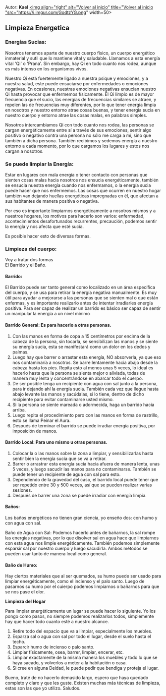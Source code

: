 Autor: **Kael**
<a href="https://github.com/Ocul-LB/Projecto-LB/wiki"><img align="right" alt="Volver al inicio" title="Volver al inicio "src="https://i.imgur.com/GodtzYG.png" width=50></a>

## Limpieza Energetica

### Energías Sucias:

Nosotros tenemos aparte de nuestro cuerpo físico, un cuerpo energético inmaterial y sutil que lo mantiene vital y saludable. Llamamos a esta energía vital 'Qi' o 'Prana'. Sin embargo, hay Qi en todo cuanto nos rodea, aunque es más intenso en los organismos vivos.

Nuestro Qi está fuertemente ligado a nuestra psique y emociones, y a nuestra salud, este puede ensuciarse por enfermedades o emociones negativas. En ocasiones, nuestras emociones negativas ensucian nuestro Qi hasta provocar que enfermemos físicamente. El Qi limpio es de mayor frecuencia que el sucio, las energías de frecuencias similares se atraen, y repelen las de frecuencias muy diferentes, por lo que tener energía limpia en nosotros y nuestro entorno atrae cosas buenas, y tener energía sucia en nuestro cuerpo y entorno atrae las cosas malas, en palabras simples.

Nosotros intercambiamos Qi con todo cuanto nos rodea, las personas se cargan energéticamente entre sí a través de sus emociones, sentir algo positivo o negativo contra una persona no sólo me carga a mí, sino que también a dicha persona. También recibimos y sedemos energía a nuestro entorno a cada momento, por lo que cargamos los lugares y estos nos cargan a nosotros.

### Se puede limpiar la Energía:

Estar en lugares con mala energía o tener contacto con personas que sienten cosas malas hacia nosotros nos ensucia energéticamente, también se ensucia nuestra energía cuando nos enfermamos, o la energía sucia puede hacer que nos enfermemos. Las cosas que ocurren en nuestro hogar también van dejando huellas energéticas impregnadas en él, que afectan a sus habitantes de manera positiva o negativa.

Por eso es importante limpiarnos energéticamente a nosotros mismos y a nuestros hogares, los motivos para hacerlo son varios: enfermedad, acontecimientos desafortunados recurrentes, precaución, podemos sentir la energía y nos afecta que esté sucia.

Es posible hacer esto de diversas formas.

### Limpieza del cuerpo:

Voy a tratar dos formas<br/>
El Barrido y el Baño.

#### Barrido:
El Barrido puede ser tanto general como localizado en un área específica del cuerpo, y se usa para retirar la energía negativa manualmente. Es muy útil para ayudar a mejorarse a las personas que se sienten mal o que están enfermas, y es importante realizarlo antes de intentar irradiarles energía positiva.
Para ser capaz de realizar un barrido es básico ser capaz de sentir un manipular la energía a un nivel mínimo

#### Barrido General: Es para hacerlo a otras personas.

1. Con las manos en forma de copa a 15 centímetros por encima de la cabeza de la persona, sin tocarla, se sensibilizan las manos y se siente su energía sucia, esta se manifestará como un dolor en los dedos y palmas.
2. Luego hay que barrer o arrastar esta energía, NO absorverla, ya que eso nos contaminaría a nosotros. Se barre lentamente hacia abajo desde la cabeza hasta los pies. Repita esto al menos unas 5 veces, lo ideal es hacerlo hasta que la persona se sienta mejor o aliviada, todas de manera muy lenta y concentrándose en abarcar todo el cuerpo.
3. De ser posible tenga un recipiente con agua con sal junto a la persona, para ir dejando ahí la energía sucia. También cada vez que llegue hasta abajo levante las manos y sacúdalas, si lo tiene, dentro de dicho recipiente para evitar contaminarse usted mismo.
4. Si la persona se siente mareada o adormecida, haga un barrido hacia arriba.
5. Luego repita el procedimiento pero con las manos en forma de rastrillo, esto se llama Peinar el Aura.
6. Después de terminar el barrido se puede irradiar energía positiva, por imposición de manos.

#### Barrido Local: Para uno mismo u otras personas.

1. Colocar la o las manos sobre la zona a limpiar, y sensibilizarlas hasta sentir bien la energía sucia que se va a retirar.
2. Barrer o arrastrar esta energía sucia hacia afuera de manera lenta, unas 5 veces, y luego sacudir las manos para no contaminarse. También se puede tener un recipiente de agua con sal para esto.
3. Dependiendo de la gravedad del caso, el barrido local puede tener que ser repetido entre 30 y 500 veces, así que se pueden realizar varias sesiones.
4. Después de barrer una zona se puede irradiar con energía limpia.

#### Baños:
Los baños energéticos no tienen gran ciencia, yo enseño dos: con humo y con agua con sal.

Baño de Agua con Sal:
Podemos hacerlo antes de bañarnos, la sal rompe las energías negativas, por lo que disolver sal en agua hace que limpiarnos con esta agua nos limpie energéticamente.
También podemos simplemente esparsir sal por nuestro cuerpo y luego sacudirla. Ambos métodos se pueden usar tanto de manera local como general.

#### Baño de Humo:
Hay ciertos materiales que al ser quemados, su humo puede ser usado para limpiar energéticamente, como el incienso y el palo santo. Luego de pasarnos su humo por el cuierpo podemos limpiarnos o bañarnos para que se nos pase el olor.

**Limpieza del Hogar**

Para limpiar energéticamente un lugar se puede hacer lo siguiente. Yo los pongo como pasos, no siempre podemos realizarlos todos, simplemente hay que hacer todo cuanto esté a nuestro alcance.

1. Retire todo del espacio que va a limpiar, especialmente los muebles.
2. Esparza sal o agua con sal por todo el lugar, desde el suelo hasta el techo.
3. Esparcir humo de incienso o palo santo.
4. Limpiar físicamente, osea, barrer, limpiar, encerar, etc.
5. Limpiar exactamente de la misma manera los muebles y todo lo que se haya sacado, y volverlos a meter a la habitación o casa.
6. Si cree en alguna Deidad, le puede pedir que bendiga y proteja el lugar.

Bueno, traté de no hacerlo demasido largo, espero que haya quedado completo y claro y que les guste. Existen muchas más técnicas de limpieza, estas son las que yo utilizo. Saludos.
